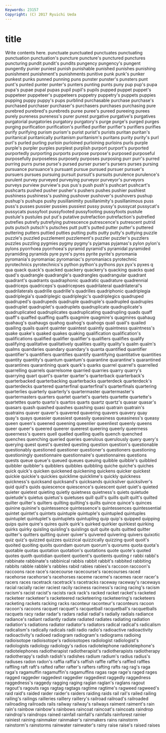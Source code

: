 ```yaml
---
Keywords: 23157 
Copyright: (C) 2017 Ryuichi Ueda
---
```


# title

Write contents here.
 punctuate punctuated punctuates punctuating
punctuation punctuation's puncture puncture's punctured punctures puncturing pundit pundit's pundits
pungency pungency's pungent pungently punier puniest punish punishable punished punishes
punishing punishment punishment's punishments punitive punk punk's punker punkest punks
punned punning puns punster punster's punsters punt punt's punted punter
punter's punters punting punts puny pup pup's pupa pupa's pupae
pupal pupas pupil pupil's pupils pupped puppet puppet's puppeteer puppeteer's
puppeteers puppetry puppetry's puppets puppies pupping puppy puppy's pups purblind
purchasable purchase purchase's purchased purchaser purchaser's purchasers purchases purchasing pure
purebred purebred's purebreds puree puree's pureed pureeing purees purely pureness
pureness's purer purest purgative purgative's purgatives purgatorial purgatories purgatory purgatory's
purge purge's purged purges purging purification purification's purified purifier purifier's
purifiers purifies purify purifying purism purism's purist purist's purists puritan
puritan's puritanical puritanically puritanism puritanism's puritans purity purity's purl purl's
purled purling purloin purloined purloining purloins purls purple purple's purpler
purples purplest purplish purport purport's purported purportedly purporting purports purpose
purpose's purposed purposeful purposefully purposeless purposely purposes purposing purr purr's
purred purring purrs purse purse's pursed purser purser's pursers purses
pursing pursuance pursuance's pursuant pursue pursued pursuer pursuer's pursuers pursues
pursuing pursuit pursuit's pursuits purulence purulence's purulent purvey purveyed purveying
purveyor purveyor's purveyors purveys purview purview's pus pus's push push's
pushcart pushcart's pushcarts pushed pusher pusher's pushers pushes pushier pushiest
pushiness pushiness's pushing pushover pushover's pushovers pushup pushup's pushups pushy
pusillanimity pusillanimity's pusillanimous puss puss's pusses pussier pussies pussiest pussy
pussy's pussycat pussycat's pussycats pussyfoot pussyfooted pussyfooting pussyfoots pustule pustule's
pustules put put's putative putrefaction putrefaction's putrefied putrefies putrefy putrefying
putrescence putrescence's putrescent putrid puts putsch putsch's putsches putt putt's
putted putter putter's puttered puttering putters puttied putties putting putts
putty putty's puttying puzzle puzzle's puzzled puzzlement puzzlement's puzzler puzzler's
puzzlers puzzles puzzling pygmies pygmy pygmy's pyjamas pyjamas's pylon pylon's
pylons pyorrhoea pyorrhoea's pyramid pyramid's pyramidal pyramided pyramiding pyramids pyre
pyre's pyres pyrite pyrite's pyromania pyromania's pyromaniac pyromaniac's pyromaniacs pyrotechnic
pyrotechnics pyrotechnics's python python's pythons pyx pyx's pyxes q qua
quack quack's quacked quackery quackery's quacking quacks quad quad's quadrangle
quadrangle's quadrangles quadrangular quadrant quadrant's quadrants quadraphonic quadratic quadrature quadrennial
quadriceps quadriceps's quadricepses quadrilateral quadrilateral's quadrilaterals quadrille quadrille's quadrilles quadriphonic
quadriplegia quadriplegia's quadriplegic quadriplegic's quadriplegics quadruped quadruped's quadrupeds quadruple quadruple's
quadrupled quadruples quadruplet quadruplet's quadruplets quadruplicate quadruplicate's quadruplicated quadruplicates quadruplicating
quadrupling quads quaff quaff's quaffed quaffing quaffs quagmire quagmire's quagmires
quahaug quahaug's quahaugs quahog quahog's quahogs quail quail's quailed quailing
quails quaint quainter quaintest quaintly quaintness quaintness's quake quake's quaked
quakes quaking qualification qualification's qualifications qualified qualifier qualifier's qualifiers qualifies
qualify qualifying qualitative qualitatively qualities quality quality's qualm qualm's qualms
quandaries quandary quandary's quanta quantified quantifier quantifier's quantifiers quantifies quantify
quantifying quantitative quantities quantity quantity's quantum quantum's quarantine quarantine's quarantined
quarantines quarantining quark quark's quarks quarrel quarrel's quarrelled quarrelling quarrels
quarrelsome quarried quarries quarry quarry's quarrying quart quart's quarter quarter's
quarterback quarterback's quarterbacked quarterbacking quarterbacks quarterdeck quarterdeck's quarterdecks quartered quarterfinal
quarterfinal's quarterfinals quartering quarterlies quarterly quarterly's quartermaster quartermaster's quartermasters quarters
quartet quartet's quartets quartette quartette's quartettes quarto quarto's quartos quarts
quartz quartz's quasar quasar's quasars quash quashed quashes quashing quasi
quatrain quatrain's quatrains quaver quaver's quavered quavering quavers quavery quay
quay's quays queasier queasiest queasily queasiness queasiness's queasy queen queen's
queened queening queenlier queenliest queenly queens queer queer's queered queerer
queerest queering queerly queerness queerness's queers quell quelled quelling quells
quench quenched quenches quenching queried queries querulous querulously query query's
querying quest quest's quested questing question question's questionable questionably questioned
questioner questioner's questioners questioning questioningly questionnaire questionnaire's questionnaires questions quests
queue queue's queued queues queuing quibble quibble's quibbled quibbler quibbler's
quibblers quibbles quibbling quiche quiche's quiches quick quick's quicken quickened
quickening quickens quicker quickest quickie quickie's quickies quicklime quicklime's quickly
quickness quickness's quicksand quicksand's quicksands quicksilver quicksilver's quid quid's quids
quiescence quiescence's quiescent quiet quiet's quieted quieter quietest quieting quietly
quietness quietness's quiets quietude quietude's quietus quietus's quietuses quill quill's
quills quilt quilt's quilted quilter quilter's quilters quilting quilting's quilts
quince quince's quinces quinine quinine's quintessence quintessence's quintessences quintessential quintet
quintet's quintets quintuple quintuple's quintupled quintuples quintuplet quintuplet's quintuplets quintupling
quip quip's quipped quipping quips quire quire's quires quirk quirk's
quirked quirkier quirkiest quirking quirks quirky quisling quisling's quislings quit
quite quits quitted quitter quitter's quitters quitting quiver quiver's quivered
quivering quivers quixotic quiz quiz's quizzed quizzes quizzical quizzically quizzing
quoit quoit's quoited quoiting quoits quondam quorum quorum's quorums quota
quota's quotable quotas quotation quotation's quotations quote quote's quoted quotes
quoth quotidian quotient quotient's quotients quoting r rabbi rabbi's rabbinate
rabbinate's rabbinical rabbis rabbit rabbit's rabbited rabbiting rabbits rabble rabble's
rabbles rabid rabies rabies's raccoon raccoon's raccoons race race's racecourse
racecourse's racecourses raced racehorse racehorse's racehorses raceme raceme's racemes racer
racer's racers races racetrack racetrack's racetracks raceway raceway's raceways racial
racially racier raciest racily raciness raciness's racing racing's racism racism's
racist racist's racists rack rack's racked racket racket's racketed racketeer
racketeer's racketeered racketeering racketeering's racketeers racketing rackets racking racks raconteur
raconteur's raconteurs racoon racoon's racoons racquet racquet's racquetball racquetball's racquetballs
racquets racy radar radar's radars radial radial's radially radials radiance
radiance's radiant radiantly radiate radiated radiates radiating radiation radiation's radiations
radiator radiator's radiators radical radical's radicalism radicalism's radically radicals radii
radio radio's radioactive radioactivity radioactivity's radioed radiogram radiogram's radiograms radioing
radioisotope radioisotope's radioisotopes radiologist radiologist's radiologists radiology radiology's radios radiotelephone
radiotelephone's radiotelephones radiotherapist radiotherapist's radiotherapists radiotherapy radiotherapy's radish radish's radishes
radium radium's radius radius's radiuses radon radon's raffia raffia's raffish
raffle raffle's raffled raffles raffling raft raft's rafted rafter rafter's
rafters rafting rafts rag rag's raga raga's ragamuffin ragamuffin's ragamuffins
ragas rage rage's raged rages ragged raggeder raggedest raggedier raggediest
raggedly raggedness raggedness's raggedy ragging raging raglan raglan's raglans ragout
ragout's ragouts rags ragtag ragtags ragtime ragtime's ragweed ragweed's raid
raid's raided raider raider's raiders raiding raids rail rail's railed
railing railing's railings railleries raillery raillery's railroad railroad's railroaded railroading
railroads rails railway railway's railways raiment raiment's rain rain's rainbow
rainbow's rainbows raincoat raincoat's raincoats raindrop raindrop's raindrops rained rainfall
rainfall's rainfalls rainforest rainier rainiest raining rainmaker rainmaker's rainmakers rains
rainstorm rainstorm's rainstorms rainwater rainwater's rainy raise raise's raised raises
